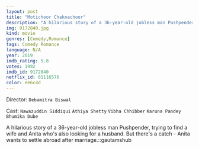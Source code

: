 ```yaml
---
layout: post
title: "Motichoor Chaknachoor"
description: "A hilarious story of a 36-year-old jobless man Pushpender, trying to find a wife and Anita who's also looking for a husband. But there's a catch - Anita wants to settle abroad after marriage.::gautamshub.."
img: 9172840.jpg
kind: movie
genres: [Comedy,Romance]
tags: Comedy Romance 
language: N/A
year: 2019
imdb_rating: 5.8
votes: 1992
imdb_id: 9172840
netflix_id: 81116576
color: ee6c4d
---
```

Director: `Debamitra Biswal`  

Cast: `Nawazuddin Siddiqui` `Athiya Shetty` `Vibha Chhibber` `Karuna Pandey` `Bhumika Dube` 

A hilarious story of a 36-year-old jobless man Pushpender, trying to find a wife and Anita who's also looking for a husband. But there's a catch - Anita wants to settle abroad after marriage.::gautamshub